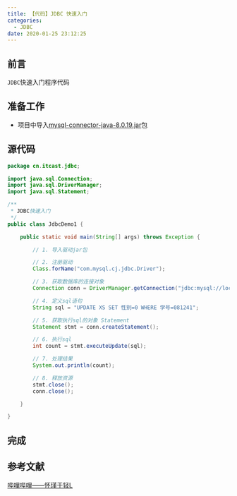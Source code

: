 ```yaml
---
title: 【代码】JDBC 快速入门
categories:
  - JDBC
date: 2020-01-25 23:12:25
---
```


## 前言

`JDBC`快速入门程序代码

<!-- more -->

## 准备工作

- 项目中导入[mysql-connector-java-8.0.19.jar](https://dev.mysql.com/downloads/connector/j/)包

## 源代码

``` java
package cn.itcast.jdbc;

import java.sql.Connection;
import java.sql.DriverManager;
import java.sql.Statement;

/**
 * JDBC快速入门
 */
public class JdbcDemo1 {

    public static void main(String[] args) throws Exception {

        // 1. 导入驱动jar包

        // 2. 注册驱动
        Class.forName("com.mysql.cj.jdbc.Driver");

        // 3. 获取数据库的连接对象
        Connection conn = DriverManager.getConnection("jdbc:mysql://localhost:3306/xscj?serverTimezone=UTC", "root", "123456");

        // 4. 定义sql语句
        String sql = "UPDATE XS SET 性别=0 WHERE 学号=081241";

        // 5. 获取执行sql的对象 Statement
        Statement stmt = conn.createStatement();

        // 6. 执行sql
        int count = stmt.executeUpdate(sql);

        // 7. 处理结果
        System.out.println(count);

        // 8. 释放资源
        stmt.close();
        conn.close();

    }

}
```

## 完成

## 参考文献

[哔哩哔哩——怀瑾于轻L](https://www.bilibili.com/video/av63673244?p=3)

